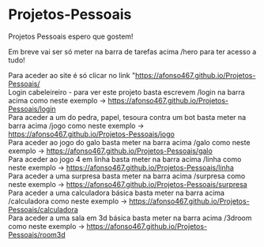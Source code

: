 # Projetos-Pessoais
Projetos Pessoais espero que gostem!<br>

Em breve vai ser só meter na barra de tarefas acima /hero para ter acesso a tudo!<br>

Para aceder ao site é só clicar no link "https://afonso467.github.io/Projetos-Pessoais/<br>
Login cabeleireiro - para ver este projeto basta escrevem /login na barra acima como neste exemplo -> https://afonso467.github.io/Projetos-Pessoais/login<br>
Para aceder a um do pedra, papel, tesoura contra um bot basta meter na barra acima /jogo como neste exemplo -> https://afonso467.github.io/Projetos-Pessoais/jogo<br>
Para aceder ao jogo do galo basta meter na barra acima /galo como neste exemplo -> https://afonso467.github.io/Projetos-Pessoais/galo<br>
Para aceder ao jogo 4 em linha basta meter na barra acima /linha como neste exemplo -> https://afonso467.github.io/Projetos-Pessoais/linha<br>
Para aceder a uma surpresa basta meter na barra acima /surpresa como neste exemplo -> https://afonso467.github.io/Projetos-Pessoais/surpresa<br>
Para aceder a uma calculadora básica basta meter na barra acima /calculadora como neste exemplo -> https://afonso467.github.io/Projetos-Pessoais/calculadora<br>
Para aceder a uma sala em 3d básica basta meter na barra acima /3droom como neste exemplo -> https://afonso467.github.io/Projetos-Pessoais/room3d<br>
